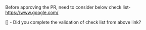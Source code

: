 Before approving the PR, need to consider below check list-
https://www.google.com/

[] - Did you complete the validation of check list from above link?

